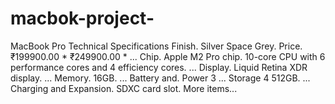# macbok-project-
MacBook Pro Technical Specifications Finish. Silver Space Grey. Price. ₹199900.00 * ₹249900.00 * ... Chip. Apple M2 Pro chip. 10-core CPU with 6 performance cores and 4 efficiency cores. ... Display. Liquid Retina XDR display. ... Memory. 16GB. ... Battery and. Power 3 ... Storage 4 512GB. ... Charging and Expansion. SDXC card slot. More items...
